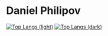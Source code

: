 # Daniel Philipov

[![Top Langs (light)](https://github-readme-stats.vercel.app/api/top-langs/?username=dandandooo&layout=compact&size_weight=0.9&count_weight=0.1&theme=ambient_gradient&bg_color=30,f25c54,f7b267#gh-light-mode-only)](https://github.com/anuraghazra/github-readme-stats#gh-light-mode-only)
[![Top Langs (dark)](https://github-readme-stats.vercel.app/api/top-langs/?username=dandandooo&layout=compact&size_weight=0.9&count_weight=0.1&theme=onedark#gh-dark-mode-only)](https://github.com/anuraghazra/github-readme-stats#gh-dark-mode-only)


